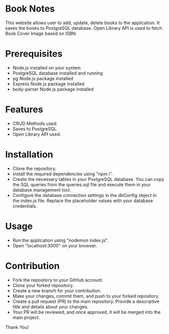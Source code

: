 # Book Notes
This website allows user to add, update, delete books to the application. It saves the books to PostgreSQL database. Open Library API is used to fetch Book Cover Image based on ISBN.


# Prerequisites
* Node.js installed on your system
* PostgreSQL database installed and running
* pg Node.js package installed
* Express Node.js package installed
* body-parser Node.js package installed

# Features
* CRUD Methods used.
* Saves to PostgreSQL.
* Open Library API used.

# Installation
* Clone the repository.
* Install the required dependencies using "npm i".
* Create the necessary tables in your PostgreSQL database. You can copy the SQL queries from the queries.sql file and execute them in your database management tool.
* Configure the database connection settings in the dbConfig object in the index.js file. Replace the placeholder values with your database credentials.

# Usage
* Run the application using "nodemon index.js".
* Open "localhost:3000" on your browser.

# Contribution
* Fork the repository to your GitHub account.
* Clone your forked repository.
* Create a new branch for your contribution.
* Make your changes, commit them, and push to your forked repository.
* Create a pull request (PR) to the main repository. Provide a descriptive title and details about your changes.
* Your PR will be reviewed, and once approved, it will be merged into the main project.

Thank You!


